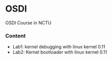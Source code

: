 # OSDI
OSDI Course in NCTU

### Content

- Lab1: kernel debugging with linux kernel 0.11
- Lab2: Kernel bootloader with linux kernel 0.11

